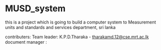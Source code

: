 MUSD_system
===========

this is a project which is going to build a computer system to Measurement units and standards and services department, sri lanka

contributers:
	Team leader: K.P.D.Tharaka - tharakamd.12@cse.mrt.ac.lk
document manager :
